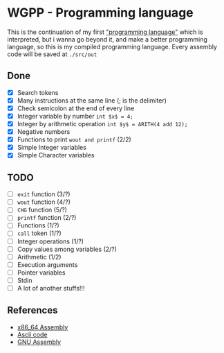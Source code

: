 # WGPP - Programming language

This is the continuation of my first ["programming language"](https://github.com/jdpmm/wgdi) which is interpreted, but i wanna go beyond it, and make a better programming language, so this is my compiled programming language.
Every assembly code will be saved at `./src/out`

## Done
- [x] Search tokens
- [x] Many instructions at the same line (; is the delimiter)
- [x] Check semicolon at the end of every line
- [x] Integer variable by number `int $x$ = 4;`
- [x] Integer by arithmetic operation `int $y$ = ARITH(4 add 12);`
- [x] Negative numbers
- [x] Functions to print `wout and printf` (2/2)
- [x] Simple Integer variables
- [x] Simple Character variables

## TODO
- [ ] `exit` function (3/?)
- [ ] `wout` function (4/?)
- [ ] `CHG` function (5/?)
- [ ] `printf` function (2/?)
- [ ] Functions (1/?)
- [ ] `call` token (1/?)
- [ ] Integer operations (1/?)
- [ ] Copy values among variables (2/?)
- [ ] Arithmetic (1/2)
- [ ] Execution arguments
- [ ] Pointer variables
- [ ] Stdin
- [ ] A lot of another stuffs!!!

## References

* [x86_64 Assembly](https://en.wikipedia.org/wiki/X86_assembly_language)
* [Ascii code](https://elcodigoascii.com.ar/)
* [GNU Assembly](https://es.wikipedia.org/wiki/GNU_Assembler)
